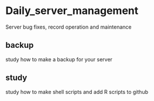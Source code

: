 # Daily_server_management
Server bug fixes, record operation and maintenance
## backup
study how to make a backup for your server 

## study
study how to make shell scripts and add R scripts to github
